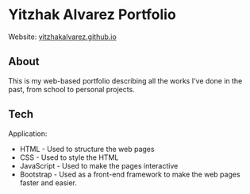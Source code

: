 # Yitzhak Alvarez Portfolio
Website: 
<a href="https://yitzhakalvarez.github.io">yitzhakalvarez.github.io</a>

## About ##

This is my web-based portfolio describing all the works I've done in the past, from school to personal projects.

## Tech ##

Application:
- HTML - Used to structure the web pages
- CSS - Used to style the HTML
- JavaScript - Used to make the pages interactive
- Bootstrap - Used as a front-end framework to make the web pages faster and easier.
